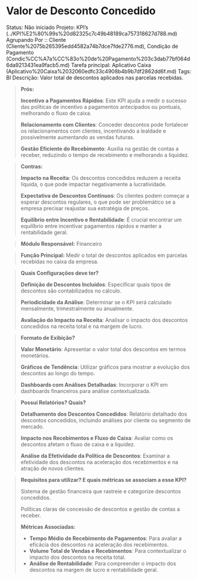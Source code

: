 # Valor de Desconto Concedido

Status: Não iniciado
Projeto: KPI’s (../KPI%E2%80%99s%20d82325c7c49b48189ca757318627d788.md)
Agrupando Por :: Cliente (Cliente%2075b265395edd4582a74b7dce7fde2776.md), Condição de Pagamento (Condic%CC%A7a%CC%83o%20de%20Pagamento%203c3dab77bf064d6da9213431ea9facb5.md)
Tarefa principal: Aplicativo Caixa (Aplicativo%20Caixa%2032060edfc33c4908b4b9b7df2862dd6f.md)
Tags: BI
Descrição: Valor total de descontos aplicados nas parcelas recebidas.

> **Prós:**
> 
> 
> **Incentivo a Pagamentos Rápidos**: Este KPI ajuda a medir o sucesso das políticas de incentivo a pagamentos antecipados ou pontuais, melhorando o fluxo de caixa.
> 
> **Relacionamento com Clientes**: Conceder descontos pode fortalecer os relacionamentos com clientes, incentivando a lealdade e possivelmente aumentando as vendas futuras.
> 
> **Gestão Eficiente do Recebimento**: Auxilia na gestão de contas a receber, reduzindo o tempo de recebimento e melhorando a liquidez.
> 

> **Contras:**
> 
> 
> **Impacto na Receita**: Os descontos concedidos reduzem a receita líquida, o que pode impactar negativamente a lucratividade.
> 
> **Expectativa de Descontos Contínuos**: Os clientes podem começar a esperar descontos regulares, o que pode ser problemático se a empresa precisar reajustar sua estratégia de preços.
> 
> **Equilíbrio entre Incentivo e Rentabilidade**: É crucial encontrar um equilíbrio entre incentivar pagamentos rápidos e manter a rentabilidade geral.
> 

> **Módulo Responsável:**
Financeiro
> 

> **Função Principal:**
Medir o total de descontos aplicados em parcelas recebidas no caixa da empresa.
> 

> **Quais Configurações deve ter?**
> 
> 
> **Definição de Descontos Incluídos**: Especificar quais tipos de descontos são contabilizados no cálculo.
> 
> **Periodicidade da Análise**: Determinar se o KPI será calculado mensalmente, trimestralmente ou anualmente.
> 
> **Avaliação do Impacto na Receita**: Analisar o impacto dos descontos concedidos na receita total e na margem de lucro.
> 

> **Formato de Exibição?**
> 
> 
> **Valor Monetário**: Apresentar o valor total dos descontos em termos monetários.
> 
> **Gráficos de Tendência**: Utilizar gráficos para mostrar a evolução dos descontos ao longo do tempo.
> 
> **Dashboards com Análises Detalhadas**: Incorporar o KPI em dashboards financeiros para análise contextualizada.
> 

> **Possuí Relatórios? Quais?**
> 
> 
> **Detalhamento dos Descontos Concedidos**: Relatório detalhado dos descontos concedidos, incluindo análises por cliente ou segmento de mercado.
> 
> **Impacto nos Recebimentos e Fluxo de Caixa**: Avaliar como os descontos afetam o fluxo de caixa e a liquidez.
> 
> **Análise da Efetividade da Política de Descontos**: Examinar a efetividade dos descontos na aceleração dos recebimentos e na atração de novos clientes.
> 

> **Requisitos para utilizar? E quais métricas se associam a esse KPI?**
> 
> 
> Sistema de gestão financeira que rastreie e categorize descontos concedidos.
> 
> Políticas claras de concessão de descontos e gestão de contas a receber.
> 
> **Métricas Associadas:**
> 
> - **Tempo Médio de Recebimento de Pagamentos**: Para avaliar a eficácia dos descontos na aceleração dos recebimentos.
> - **Volume Total de Vendas e Recebimentos**: Para contextualizar o impacto dos descontos na receita total.
> - **Análise de Rentabilidade**: Para compreender o impacto dos descontos na margem de lucro e rentabilidade geral.